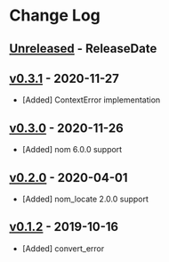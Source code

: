 # Change Log

## [Unreleased](https://github.com/dalance/nom-greedyerror/compare/v0.3.1...Unreleased) - ReleaseDate

## [v0.3.1](https://github.com/dalance/nom-greedyerror/compare/v0.3.0...v0.3.1) - 2020-11-27

* [Added] ContextError implementation

## [v0.3.0](https://github.com/dalance/nom-greedyerror/compare/v0.2.0...v0.3.0) - 2020-11-26

* [Added] nom 6.0.0 support

## [v0.2.0](https://github.com/dalance/nom-greedyerror/compare/v0.1.2...v0.2.0) - 2020-04-01

* [Added] nom_locate 2.0.0 support

## [v0.1.2](https://github.com/dalance/nom-greedyerror/compare/v0.1.1...v0.1.2) - 2019-10-16

* [Added] convert_error
